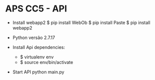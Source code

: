 # APS CC5 - API

 - Install webapp2
    $ pip install WebOb
    $ pip install Paste
    $ pip install webapp2

- Python versão 2.7.17

- Install Api dependencies:
    - $ virtualenv env
    - $ source env/bin/activate

- Start API
    python main.py
